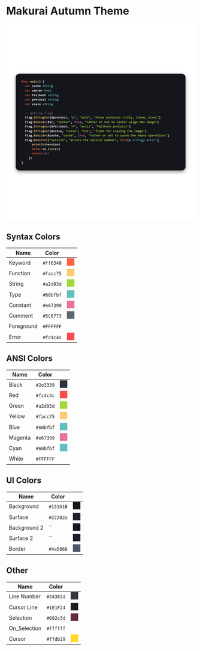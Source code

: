# Makurai Autumn Theme

<div align=center>

![Theme Preview](../../dogs/autumn/thumbnail.png)
</div>

## Syntax Colors
| Name      | Color          | |
|-----------|----------------|-|
| Keyword   | `#ff6340` | ![keyword](../../dogs/autumn/keyword.png) |
| Function  | `#facc75` | ![function](../../dogs/autumn/function.png) |
| String    | `#a2d93d` | ![string](../../dogs/autumn/string.png) |
| Type      | `#60bfbf` | ![type](../../dogs/autumn/type.png) |
| Constant  | `#e67399` | ![constant](../../dogs/autumn/constant.png) |
| Comment   | `#5C6773` | ![comment](../../dogs/autumn/comment.png) |
| Foreground| `#FFFFFF` | ![foreground](../../dogs/autumn/foreground.png) |
| Error     | `#fc4c4c` | ![error](../../dogs/autumn/error.png) |

## ANSI Colors
| Name    | Color                              |                                                       |
| ------- | ---------------------------------- | ----------------------------------------------------- |
| Black   | `#2e3339`   | ![black](../../dogs/autumn/black.png)     |
| Red     | `#fc4c4c`     | ![red](../../dogs/autumn/red.png)         |
| Green   | `#a2d93d`   | ![green](../../dogs/autumn/green.png)     |
| Yellow  | `#facc75`  | ![yellow](../../dogs/autumn/yellow.png)   |
| Blue    | `#60bfbf`    | ![blue](../../dogs/autumn/blue.png)       |
| Magenta | `#e67399` | ![magenta](../../dogs/autumn/magenta.png) |
| Cyan    | `#60bfbf`    | ![cyan](../../dogs/autumn/cyan.png)       |
| White   | `#FFFFFF`   | ![white](../../dogs/autumn/white.png)     |

## UI Colors
| Name          | Color           | |
|---------------|-----------------|-|
| Background    | `#15161B` | ![bg](../../dogs/autumn/bg.png) |
| Surface       | `#22202a` | ![surface](../../dogs/autumn/surface.png) |
| Background 2  | `` | ![bg_alt](../../dogs/autumn/bg_alt.png) |
| Surface 2     | `` | ![surface_alt](../../dogs/autumn/surface_alt.png) |
| Border        | `#4a5868` | ![border](../../dogs/autumn/border.png) |

## Other
| Name         | Color           | |
|--------------|-----------------|-|
| Line Number  | `#34383d` | ![line_nr](../../dogs/autumn/line_nr.png) |
| Cursor Line  | `#1E1F24` | ![cursor_line](../../dogs/autumn/cursor_line.png) |
| Selection    | `#602c3d` | ![selection](../../dogs/autumn/selection.png) |
| On_Selection | `#ffffff` | ![on_selection](../../dogs/autumn/on_selection.png) |
| Cursor       | `#ffdb29` | ![cursor](../../dogs/autumn/cursor.png) |